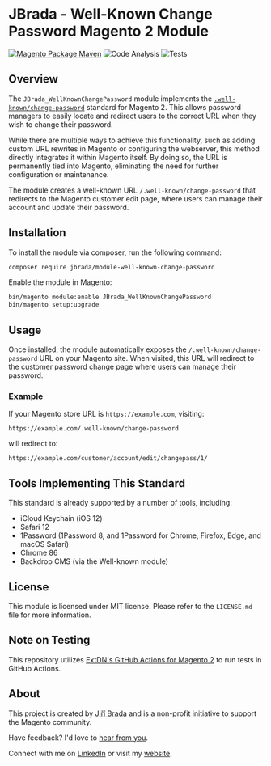 # JBrada - Well-Known Change Password Magento 2 Module

[![Magento Package Maven](https://package-maven.com/badge/jbrada/module-well-known-change-password?style=plastic)](https://package-maven.com)
![Code Analysis](https://github.com/jbrada/module-well-known-change-password/actions/workflows/code-analysis.yml/badge.svg)
![Tests](https://github.com/jbrada/module-well-known-change-password/actions/workflows/tests.yml/badge.svg)

## Overview

The `JBrada_WellKnownChangePassword` module implements the [`.well-known/change-password`](https://wicg.github.io/change-password-url/) standard for Magento 2. This allows password managers to easily locate and redirect users to the correct URL when they wish to change their password.

While there are multiple ways to achieve this functionality, such as adding custom URL rewrites in Magento or configuring the webserver, this method directly integrates it within Magento itself. By doing so, the URL is permanently tied into Magento, eliminating the need for further configuration or maintenance.

The module creates a well-known URL `/.well-known/change-password` that redirects to the Magento customer edit page, where users can manage their account and update their password.

## Installation

To install the module via composer, run the following command:

```bash
composer require jbrada/module-well-known-change-password
```

Enable the module in Magento:

```bash
bin/magento module:enable JBrada_WellKnownChangePassword
bin/magento setup:upgrade
```

## Usage

Once installed, the module automatically exposes the `/.well-known/change-password` URL on your Magento site. When visited, this URL will redirect to the customer password change page where users can manage their password.

### Example

If your Magento store URL is `https://example.com`, visiting:

```
https://example.com/.well-known/change-password
```

will redirect to:

```
https://example.com/customer/account/edit/changepass/1/
```

## Tools Implementing This Standard

This standard is already supported by a number of tools, including:

- iCloud Keychain (iOS 12)
- Safari 12
- 1Password (1Password 8, and 1Password for Chrome, Firefox, Edge, and macOS Safari)
- Chrome 86
- Backdrop CMS (via the Well-known module)

## License

This module is licensed under MIT license. Please refer to the `LICENSE.md` file for more information.

## Note on Testing

This repository utilizes [ExtDN's GitHub Actions for Magento 2](https://github.com/extdn/github-actions-m2) to run tests in GitHub Actions.

## About

This project is created by [Jiří Brada](https://jbrada.cz) and is a non-profit initiative to support the Magento community. 

Have feedback? I'd love to [hear from you](mailto:jiri@jbrada.cz).

Connect with me on [LinkedIn](https://www.linkedin.com/in/jbrada) or visit my [website](https://jbrada.cz).
